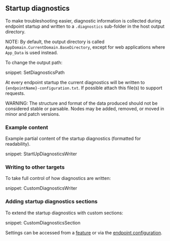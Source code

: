 ## Startup diagnostics

To make troubleshooting easier, diagnostic information is collected during endpoint startup and written to a `.diagnostics` sub-folder in the host output directory.

NOTE: By default, the output directory is called `AppDomain.CurrentDomain.BaseDirectory`, except for web applications where `App_Data` is used instead.

To change the output path:

snippet: SetDiagnosticsPath

At every endpoint startup the current diagnostics will be written to `{endpointName}-configuration.txt`. If possible attach this file(s) to support requests.

WARNING: The structure and format of the data produced should not be considered stable or parsable. Nodes may be added, removed, or moved in minor and patch versions.


### Example content

Example partial content of the startup diagnostics (formatted for readability).

snippet: StartUpDiagnosticsWriter


### Writing to other targets

To take full control of how diagnostics are written:

snippet: CustomDiagnosticsWriter


### Adding startup diagnostics sections

To extend the startup diagnostics with custom sections:

snippet: CustomDiagnosticsSection

Settings can be accessed from a [feature](/nservicebus/pipeline/features.md#feature-setup) or via the [endpoint configuration](/nservicebus/pipeline/features.md#feature-settings-endpointconfiguration).

